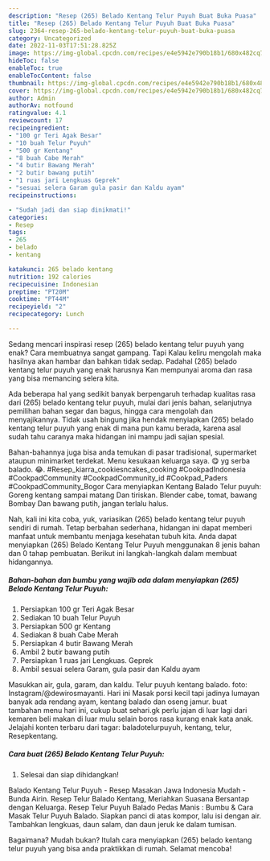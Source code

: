 ```yaml
---
description: "Resep (265) Belado Kentang Telur Puyuh Buat Buka Puasa"
title: "Resep (265) Belado Kentang Telur Puyuh Buat Buka Puasa"
slug: 2364-resep-265-belado-kentang-telur-puyuh-buat-buka-puasa
category: Uncategorized
date: 2022-11-03T17:51:28.825Z
image: https://img-global.cpcdn.com/recipes/e4e5942e790b18b1/680x482cq70/265-belado-kentang-telur-puyuh-foto-resep-utama.jpg
hideToc: false
enableToc: true
enableTocContent: false
thumbnail: https://img-global.cpcdn.com/recipes/e4e5942e790b18b1/680x482cq70/265-belado-kentang-telur-puyuh-foto-resep-utama.jpg
cover: https://img-global.cpcdn.com/recipes/e4e5942e790b18b1/680x482cq70/265-belado-kentang-telur-puyuh-foto-resep-utama.jpg
author: Admin
authorAv: notfound
ratingvalue: 4.1
reviewcount: 17
recipeingredient:
- "100 gr Teri Agak Besar"
- "10 buah Telur Puyuh"
- "500 gr Kentang"
- "8 buah Cabe Merah"
- "4 butir Bawang Merah"
- "2 butir bawang putih"
- "1 ruas jari Lengkuas Geprek"
- "sesuai selera Garam gula pasir dan Kaldu ayam"
recipeinstructions:

- "Sudah jadi dan siap dinikmati!"
categories:
- Resep
tags:
- 265
- belado
- kentang

katakunci: 265 belado kentang 
nutrition: 192 calories
recipecuisine: Indonesian
preptime: "PT20M"
cooktime: "PT44M"
recipeyield: "2"
recipecategory: Lunch

---
```



Sedang mencari inspirasi resep (265) belado kentang telur puyuh yang enak? Cara membuatnya sangat gampang. Tapi Kalau keliru mengolah maka hasilnya akan hambar dan bahkan tidak sedap. Padahal (265) belado kentang telur puyuh yang enak harusnya Kan mempunyai aroma dan rasa yang bisa memancing selera kita.


Ada beberapa hal yang sedikit banyak berpengaruh terhadap kualitas rasa dari (265) belado kentang telur puyuh, mulai dari jenis bahan, selanjutnya pemilihan bahan segar dan bagus, hingga cara mengolah dan menyajikannya. Tidak usah bingung jika hendak menyiapkan (265) belado kentang telur puyuh yang enak di mana pun kamu berada, karena asal sudah tahu caranya maka hidangan ini mampu jadi sajian spesial.

Bahan-bahannya juga bisa anda temukan di pasar tradisional, supermarket ataupun minimarket terdekat. Menu kesukaan keluarga saya. 😋 yg serba balado. 😂. #Resep_kiarra_cookiesncakes_cooking #CookpadIndonesia #CookpadCommunity #CookpadCommunity_id #Cookpad_Paders #CookpadCommunity_Bogor Cara menyiapkan Kentang Balado Telur puyuh: Goreng kentang sampai matang Dan tiriskan. Blender cabe, tomat, bawang Bombay Dan bawang putih, jangan terlalu halus.


Nah, kali ini kita coba, yuk, variasikan (265) belado kentang telur puyuh sendiri di rumah. Tetap berbahan sederhana, hidangan ini dapat memberi manfaat untuk membantu menjaga kesehatan tubuh kita. Anda dapat menyiapkan (265) Belado Kentang Telur Puyuh menggunakan 8 jenis bahan dan 0 tahap pembuatan. Berikut ini langkah-langkah dalam membuat hidangannya.

<!--inarticleads1-->

##### Bahan-bahan dan bumbu yang wajib ada dalam menyiapkan (265) Belado Kentang Telur Puyuh:

1. Persiapkan 100 gr Teri Agak Besar
1. Sediakan 10 buah Telur Puyuh
1. Persiapkan 500 gr Kentang
1. Sediakan 8 buah Cabe Merah
1. Persiapkan 4 butir Bawang Merah
1. Ambil 2 butir bawang putih
1. Persiapkan 1 ruas jari Lengkuas. Geprek
1. Ambil sesuai selera Garam, gula pasir dan Kaldu ayam


Masukkan air, gula, garam, dan kaldu. Telur puyuh kentang balado. foto: Instagram/@dewirosmayanti. Hari ini Masak porsi kecil tapi jadinya lumayan banyak ada rendang ayam, kentang balado dan oseng jamur. buat tambahan menu hari ini, cukup buat sehari.gk perlu jajan di luar lagi dari kemaren beli makan di luar mulu selain boros rasa kurang enak kata anak. Jelajahi konten terbaru dari tagar: baladotelurpuyuh, kentang, telur, Resepkentang. 

<!--inarticleads2-->

##### Cara buat (265) Belado Kentang Telur Puyuh:


1. Selesai dan siap dihidangkan!

Balado Kentang Telur Puyuh - Resep Masakan Jawa Indonesia Mudah - Bunda Airin. Resep Telur Balado Kentang, Meriahkan Suasana Bersantap dengan Keluarga. Resep Telur Puyuh Balado Pedas Manis : Bumbu &amp; Cara Masak Telur Puyuh Balado. Siapkan panci di atas kompor, lalu isi dengan air. Tambahkan lengkuas, daun salam, dan daun jeruk ke dalam tumisan. 

Bagaimana? Mudah bukan? Itulah cara menyiapkan (265) belado kentang telur puyuh yang bisa anda praktikkan di rumah. Selamat mencoba!
